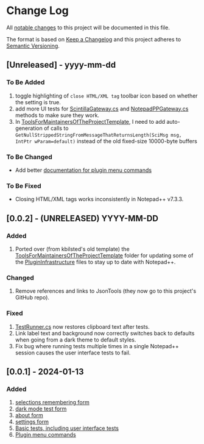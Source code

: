 # Change Log
All [notable changes](#001---2024-01-13) to this project will be documented in this file.

The format is based on [Keep a Changelog](http://keepachangelog.com/)
and this project adheres to [Semantic Versioning](http://semver.org/).
 
## [Unreleased] - yyyy-mm-dd
 
### To Be Added

1. toggle highlighting of `close HTML/XML tag` toolbar icon based on whether the setting is true.
2. add more UI tests for [ScintillaGateway.cs](/NppCSharpPluginPack/PluginInfrastructure/ScintillaGateway.cs) and [NotepadPPGateway.cs](/NppCSharpPluginPack/PluginInfrastructure/NotepadPPGateway.cs) methods to make sure they work.
3. In [ToolsForMaintainersOfTheProjectTemplate](/ToolsForMaintainersOfTheProjectTemplate/), I need to add auto-generation of calls to `GetNullStrippedStringFromMessageThatReturnsLength(SciMsg msg, IntPtr wParam=default)` instead of the old fixed-size 10000-byte buffers

### To Be Changed

- Add better [documentation for plugin menu commands](/docs/README.md#plugin-menu-commands)

### To Be Fixed

- Closing HTML/XML tags works inconsistently in Notepad++ v7.3.3.

## [0.0.2] - (UNRELEASED) YYYY-MM-DD

### Added

1. Ported over (from kbilsted's old template) the [ToolsForMaintainersOfTheProjectTemplate](/ToolsForMaintainersOfTheProjectTemplate/) folder for updating some of the [PluginInfrastructure](/NppCSharpPluginPack/PluginInfrastructure/) files to stay up to date with Notepad++.

### Changed

1. Remove references and links to JsonTools (they now go to this project's GitHub repo).

### Fixed

1. [TestRunner.cs](/NppCSharpPluginPack/Tests/TestRunner.cs) now restores clipboard text after tests.
2. Link label text and background now correctly switches back to defaults when going from a dark theme to default styles.
3. Fix bug where running tests multiple times in a single Notepad++ session causes the user interface tests to fail.

## [0.0.1] - 2024-01-13

### Added

1. [selections remembering form](/docs/README.md#selections-remembering-form)
2. [dark mode test form](/docs/README.md#dark-mode-test-form)
3. [about form](/docs/README.md#about-form)
4. [settings form](/docs/README.md#settings-form)
5. [Basic tests, including user interface tests](/docs/README.md#running-tests)
6. [Plugin menu commands](/docs/README.md#plugin-menu-commands)